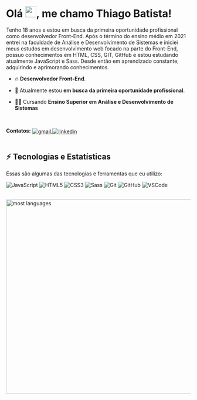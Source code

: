 # Olá <img src="https://raw.githubusercontent.com/kaueMarques/kaueMarques/master/hi.gif" width="30" />, me chamo Thiago Batista!</h1>
<p align="left">   
Tenho 18 anos e estou em busca da primeira oportunidade profissional como desenvolvedor Front-End. Após o término do ensino médio em 2021 entrei na faculdade de Análise e Desenvolvimento de Sistemas e iniciei meus estudos em desenvolvimento web focado na parte do Front-End, possuo conhecimentos em HTML, CSS, GIT, GitHub e estou estudando atualmente JavaScript e Sass. Desde então em aprendizado constante, adquirindo e aprimorando conhecimentos.

- 🔥 **Desenvolvedor Front-End**.

- 🔭 Atualmente estou **em busca da primeira oportunidade profissional**.
  
- 👨‍💻 Cursando **Ensino Superior em Análise e Desenvolvimento de Sistemas**
  
<br>
  
**Contatos:** <a href="mailto: tsb.thiagobatista@gmail.com" target="_blank">
  <img align="center" src="https://img.shields.io/badge/Gmail-202A44?style=for-the-badge&logo=gmail&logoColor=red" alt="gmail"/>
</a>
 <a href="https://www.linkedin.com/in/thiago-santos-batista/" target="_blank">
  <img align="center" src="https://img.shields.io/badge/LinkedIn-202A44?style=for-the-badge&logo=linkedin&logoColor=blue" alt="linkedin"/>
</a>
<br>
<br>

## ⚡ Tecnologias e Estatísticas

Essas são algumas das tecnologias e ferramentas que eu utilizo:

![JavaScript](https://img.shields.io/badge/JavaScript-202A44?style=for-the-badge&logo=javascript&logoColor=F7DF1E)
![HTML5](https://img.shields.io/badge/HTML5-202A44?style=for-the-badge&logo=html5&logoColor=red)
![CSS3](https://img.shields.io/badge/CSS3-202A44?style=for-the-badge&logo=css3&logoColor=blue)
![Sass](https://img.shields.io/badge/Sass-202A44?style=for-the-badge&logo=Sass&logoColor=pink)
![Git](https://img.shields.io/badge/Git-202A44?style=for-the-badge&logo=git&logoColor=red)
![GitHub](https://img.shields.io/badge/GitHub-202A44?style=for-the-badge&logo=github&logoColor=white)
![VSCode](https://img.shields.io/badge/Visual_Studio_Code-202A44?style=for-the-badge&logo=visual%20studio%20code&logoColor=blue)
<br><br>
<p align="left">
<img width="530em" src="https://github-readme-stats.vercel.app/api/top-langs/?username=ThiagoSantosBatista&layout=compact&theme=vision-friendly-dark" alt="most languages"/>
</p>




